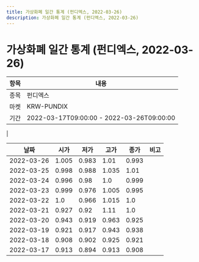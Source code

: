 ```yaml
---
title: 가상화폐 일간 통계 (펀디엑스, 2022-03-26)
description: 가상화폐 일간 통계 (펀디엑스, 2022-03-26)
---
```


가상화폐 일간 통계 (펀디엑스, 2022-03-26)
===

|항목|내용|
|--|--|
|종목|펀디엑스|
|마켓|KRW-PUNDIX|\i|종류|일 단위 캔들|
|기간|2022-03-17T09:00:00 - 2022-03-26T09:00:00
|

|날짜|시가|저가|고가|종가|비고|
|--|--|--|--|--|--|
|2022-03-26|1.005|0.983|1.01|0.993|    |
|2022-03-25|0.998|0.988|1.035|1.01|    |
|2022-03-24|0.996|0.98|1.0|0.999|    |
|2022-03-23|0.999|0.976|1.005|0.995|    |
|2022-03-22|1.0|0.966|1.015|1.0|    |
|2022-03-21|0.927|0.92|1.11|1.0|    |
|2022-03-20|0.943|0.919|0.963|0.925|    |
|2022-03-19|0.921|0.917|0.943|0.938|    |
|2022-03-18|0.908|0.902|0.925|0.921|    |
|2022-03-17|0.913|0.894|0.913|0.908|    |
